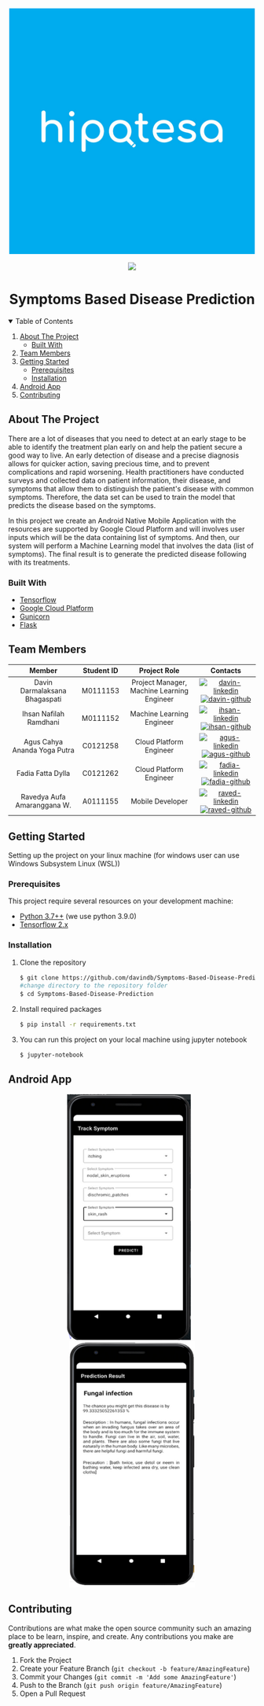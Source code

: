 <br />
<p align="center">
  <a href="#">
    <img src="Assets\hipotesa_logo.jpeg" alt="hipotesaLogo" height="500">
  </a>
  <br>

  <p align="center">
    <img src="https://img.shields.io/badge/ID-B21--CAP0170-00ACEE">
  </p>

  <h1 align="center">Symptoms Based Disease Prediction
  </h1>
</p>

<!-- TABLE OF CONTENTS -->
<details open="open">
  <summary>Table of Contents</summary>
  <ol>
    <li>
      <a href="#about-the-project">About The Project</a>
      <ul>
        <li><a href="#built-with">Built With</a></li>
      </ul>
    </li>
    <li><a href="#team-members">Team Members</a></li>
    <li>
      <a href="#getting-started">Getting Started</a>
      <ul>
        <li><a href="#prerequisites">Prerequisites</a></li>
        <li><a href="#installation">Installation</a></li>
      </ul>
    </li>
    <li><a href="#android-app">Android App</a></li>
    <li><a href="#contributing">Contributing</a></li>
  </ol>
</details>

<!-- ABOUT THE PROJECT -->
## About The Project

There are a lot of diseases that you need to detect at an early stage to be able to identify
the treatment plan early on and help the patient secure a good way to live. An early detection of
disease and a precise diagnosis allows for quicker action, saving precious time, and to prevent
complications and rapid worsening. Health practitioners have conducted surveys and collected
data on patient information, their disease, and symptoms that allow them to distinguish the
patient's disease with common symptoms. Therefore, the data set can be used to train the
model that predicts the disease based on the symptoms.

In this project we create an Android Native Mobile Application with the resources are supported by 
Google Cloud Platform and will involves user inputs which will be the data containing list of symptoms. 
And then, our system will perform a Machine Learning model that involves the data (list of symptoms). 
The final result is to generate the predicted disease following with its treatments.

### Built With

* [Tensorflow](https://www.tensorflow.org/)
* [Google Cloud Platform](https://cloud.google.com/)
* [Gunicorn](https://gunicorn.org/)
* [Flask](https://flask.palletsprojects.com/en/2.0.x/)

## Team Members

|         Member                 | Student ID |                Project Role                |                                                  Contacts                                                    |
| :----------------------------: | :--------: | :----------------------------------------: | :----------------------------------------------------------------------------------------------------------: |
|  Davin Darmalaksana Bhagaspati |  M0111153  | Project Manager, Machine Learning Engineer |  [![davin-linkedin][linkedin-shield]][davin-linkedin-url][![davin-github][github-shield]][davin-github-url]  |
|     Ihsan Nafilah Ramdhani     |  M0111152  |         Machine Learning Engineer          |  [![ihsan-linkedin][linkedin-shield]][ihsan-linkedin-url][![ihsan-github][github-shield]][ihsan-github-url]  |
|  Agus Cahya Ananda Yoga Putra  |  C0121258  |          Cloud Platform Engineer           |    [![agus-linkedin][linkedin-shield]][agus-linkedin-url][![agus-github][github-shield]][agus-github-url]    |
|       Fadia Fatta Dylla        |  C0121262  |          Cloud Platform Engineer           |  [![fadia-linkedin][linkedin-shield]][fadia-linkedin-url][![fadia-github][github-shield]][fadia-github-url]  |
|   Ravedya Aufa Amaranggana W.  |  A0111155  |              Mobile Developer              |  [![raved-linkedin][linkedin-shield]][raved-linkedin-url][![raved-github][github-shield]][raved-github-url]  |



<!-- GETTING STARTED -->
## Getting Started

Setting up the project on your linux machine (for windows user can use Windows Subsystem Linux (WSL))

### Prerequisites

This project require several resources on your development machine: 
* [Python 3.7++](https://www.python.org/downloads/) (we use python 3.9.0)
* [Tensorflow 2.x](https://www.tensorflow.org/) 

### Installation

1. Clone the repository
   ```sh
   $ git clone https://github.com/davindb/Symptoms-Based-Disease-Prediction.git
   #change directory to the repository folder
   $ cd Symptoms-Based-Disease-Prediction
2. Install required packages 
   ```sh
   $ pip install -r requirements.txt
   ```
3. You can run this project on your local machine using jupyter notebook
   ```sh
   $ jupyter-notebook
   ``` 





<!-- USAGE EXAMPLES -->
## Android App

<p align="center">
  <img src="Assets\input_data.PNG" height="500"></img>&nbsp; &nbsp;<img src="Assets\result.PNG" height="500">
</p>




<!-- CONTRIBUTING -->
## Contributing

Contributions are what make the open source community such an amazing place to be learn, inspire, and create. Any contributions you make are **greatly appreciated**.

1. Fork the Project
2. Create your Feature Branch (`git checkout -b feature/AmazingFeature`)
3. Commit your Changes (`git commit -m 'Add some AmazingFeature'`)
4. Push to the Branch (`git push origin feature/AmazingFeature`)
5. Open a Pull Request



<!-- MARKDOWN LINKS & IMAGES -->
<!-- https://www.markdownguide.org/basic-syntax/#reference-style-links -->
<!-- LinkedIn Link -->

[linkedin-shield]: https://img.shields.io/badge/LinkedIn--blue?style=social&logo=Linkedin
[davin-linkedin-url]: https://www.linkedin.com/in/davindb/
[ihsan-linkedin-url]: https://www.linkedin.com/in/ihsanramdhani/
[agus-linkedin-url]: https://www.linkedin.com/in/aguscahya/
[fadia-linkedin-url]: https://www.linkedin.com/in/fadia-fatta-dylla-326998113/
[raved-linkedin-url]: https://www.linkedin.com/in/ravedya/

<!-- Github Link -->

[github-shield]: https://img.shields.io/badge/GitHub--blue?style=social&logo=Github
[davin-github-url]: https://github.com/davindb
[ihsan-github-url]: https://github.com/ihsanramdhani
[agus-github-url]: https://github.com/Guscah
[fadia-github-url]: https://github.com/fadiafattadyllaaa
[raved-github-url]: https://github.com/ravedya